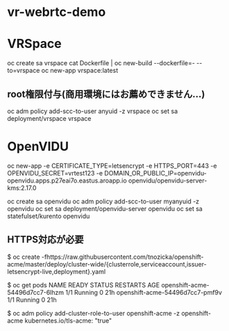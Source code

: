# vr-webrtc-demo
# VRSpace
oc create sa vrspace
cat Dockerfile | oc new-build --dockerfile=- --to=vrspace
oc new-app vrspace:latest

## root権限付与(商用環境にはお薦めできません...)
oc adm policy add-scc-to-user anyuid -z vrspace
oc set sa deployment/vrspace vrspace

# OpenVIDU
oc new-app -e CERTIFICATE_TYPE=letsencrypt -e HTTPS_PORT=443 -e OPENVIDU_SECRET=vrtest123 -e DOMAIN_OR_PUBLIC_IP=openvidu-openvidu.apps.p27eai7o.eastus.aroapp.io openvidu/openvidu-server-kms:2.17.0

oc create sa openvidu
oc adm policy add-scc-to-user myanyuid -z openvidu 
oc set sa deployment/openvidu-server openvidu 
oc set sa statefulset/kurento openvidu 

## HTTPS対応が必要
$ oc create -fhttps://raw.githubusercontent.com/tnozicka/openshift-acme/master/deploy/cluster-wide/{clusterrole,serviceaccount,issuer-letsencrypt-live,deployment}.yaml


$ oc get pods
NAME                              READY   STATUS    RESTARTS   AGE
openshift-acme-54496d7cc7-6lhzm   1/1     Running   0          21h
openshift-acme-54496d7cc7-pmf9v   1/1     Running   0          21h

$ oc adm policy add-cluster-role-to-user openshift-acme -z openshift-acme
kubernetes.io/tls-acme: "true"
